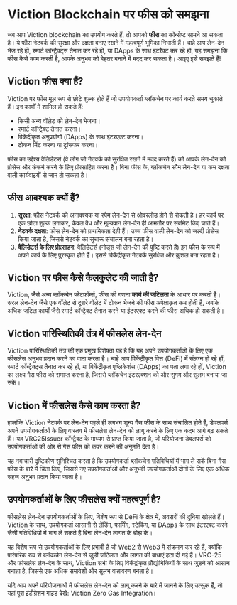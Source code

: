# Viction Blockchain पर फीस को समझना

जब आप Viction blockchain का उपयोग करते हैं, तो आपको **फीस** का कॉन्सेप्ट सामने आ सकता है। ये फीस नेटवर्क की सुरक्षा और दक्षता बनाए रखने में महत्वपूर्ण भूमिका निभाती हैं। चाहे आप लेन-देन भेज रहे हों, स्मार्ट कॉन्ट्रैक्ट्स तैनात कर रहे हों, या DApps के साथ इंटरैक्ट कर रहे हों, यह समझना कि फीस कैसे काम करती है, आपके अनुभव को बेहतर बनाने में मदद कर सकता है। आइए इसे समझते हैं!

## Viction फीस क्या हैं?

Viction पर फीस मूल रूप से छोटे शुल्क होते हैं जो उपयोगकर्ता ब्लॉकचेन पर कार्य करते समय चुकाते हैं। इन कार्यों में शामिल हो सकते हैं:

- किसी अन्य वॉलेट को लेन-देन भेजना।
- स्मार्ट कॉन्ट्रैक्ट तैनात करना।
- विकेंद्रीकृत अनुप्रयोगों (DApps) के साथ इंटरएक्ट करना।
- टोकन मिंट करना या ट्रांसफर करना।

फीस का उद्देश्य वैलिडेटर्स (वे लोग जो नेटवर्क को सुरक्षित रखने में मदद करते हैं) को आपके लेन-देन को प्रोसेस और कंफर्म करने के लिए प्रोत्साहित करना है। बिना फीस के, ब्लॉकचेन स्पैम लेन-देन या कम दक्षता वाली कार्यवाइयों से जाम हो सकता है।

## फीस आवश्यक क्यों हैं?

1. **सुरक्षा**: फीस नेटवर्क को अनावश्यक या स्पैम लेन-देन से ओवरलोड होने से रोकती है। हर कार्य पर एक छोटा शुल्क लगाकर, केवल वैध और मूल्यवान लेन-देन ही आमतौर पर सबमिट किए जाते हैं।
2. **नेटवर्क दक्षता**: फीस लेन-देन को प्राथमिकता देती हैं। उच्च फीस वाली लेन-देन को जल्दी प्रोसेस किया जाता है, जिससे नेटवर्क का सुचारू संचालन बना रहता है।
3. **वैलिडेटर्स के लिए प्रोत्साहन**: वैलिडेटर्स (नोड्स जो लेन-देन की पुष्टि करते हैं) इन फीस के रूप में अपने कार्य के लिए पुरस्कृत होते हैं। इससे विकेंद्रीकृत नेटवर्क सुरक्षित और कुशल बना रहता है।

## Viction पर फीस कैसे कैलकुलेट की जाती है?

Viction, जैसे अन्य ब्लॉकचेन प्लेटफ़ॉर्म्स, फीस की गणना **कार्य की जटिलता** के आधार पर करती है। सरल लेन-देन जैसे एक वॉलेट से दूसरे वॉलेट में टोकन भेजने की फीस अपेक्षाकृत कम होती है, जबकि अधिक जटिल कार्यों जैसे स्मार्ट कॉन्ट्रैक्ट तैनात करने या इंटरएक्ट करने की फीस अधिक हो सकती है।

## Viction पारिस्थितिकी तंत्र में फीसलेस लेन-देन

Viction पारिस्थितिकी तंत्र की एक प्रमुख विशेषता यह है कि यह अपने उपयोगकर्ताओं के लिए एक फीसलेस अनुभव प्रदान करने का वादा करता है। चाहे आप विकेंद्रीकृत वित्त (DeFi) में संलग्न हो रहे हों, स्मार्ट कॉन्ट्रैक्ट्स तैनात कर रहे हों, या विकेंद्रीकृत एप्लिकेशंस (DApps) का पता लगा रहे हों, Viction का लक्ष्य गैस फीस को समाप्त करना है, जिससे ब्लॉकचेन इंटरएक्शन को और सुगम और सुलभ बनाया जा सके।

## Viction में फीसलेस कैसे काम करता है?

हालांकि Viction नेटवर्क पर लेन-देन पहले ही लगभग शून्य गैस फीस के साथ संचालित होते हैं, डेवलपर्स अपने उपयोगकर्ताओं के लिए वास्तव में फीसलेस लेन-देन को लागू करने के लिए एक कदम आगे बढ़ सकते हैं। यह VRC25Issuer कॉन्ट्रैक्ट के माध्यम से प्राप्त किया जाता है, जो परियोजना डेवलपर्स को उपयोगकर्ताओं की ओर से गैस फीस को कवर करने की अनुमति देता है।

यह नवाचारी दृष्टिकोण सुनिश्चित करता है कि उपयोगकर्ता ब्लॉकचेन गतिविधियों में भाग ले सकें बिना गैस फीस के बारे में चिंता किए, जिससे नए उपयोगकर्ताओं और अनुभवी उपयोगकर्ताओं दोनों के लिए एक अधिक सहज अनुभव प्रदान किया जाता है।

## उपयोगकर्ताओं के लिए फीसलेस क्यों महत्वपूर्ण है?

फीसलेस लेन-देन उपयोगकर्ताओं के लिए, विशेष रूप से DeFi के क्षेत्र में, अवसरों की दुनिया खोलते हैं। Viction के साथ, उपयोगकर्ता आसानी से लेंडिंग, फार्मिंग, स्टेकिंग, या DApps के साथ इंटरएक्ट करने जैसी गतिविधियों में भाग ले सकते हैं बिना लेन-देन लागत के बोझ के।

यह विशेष रूप से उपयोगकर्ताओं के लिए प्रभावी है जो Web2 से Web3 में संक्रमण कर रहे हैं, क्योंकि पारंपरिक रूप से ब्लॉकचेन लेन-देन से जुड़ी जटिलता और लागत की बाधाएं हटा दी गई हैं। VRC-25 और फीसलेस लेन-देन के साथ, Viction सभी के लिए विकेंद्रीकृत प्रौद्योगिकियों के साथ जुड़ने को आसान बनाता है, जिससे एक अधिक समावेशी और सुलभ वातावरण बनता है।

यदि आप अपने परियोजनाओं में फीसलेस लेन-देन को लागू करने के बारे में जानने के लिए उत्सुक हैं, तो यहां पूरा इंटीग्रेशन गाइड देखें: Viction Zero Gas Integration।